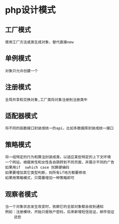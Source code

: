# php设计模式
## 工厂模式 
    使用工厂方法或类生成对象，替代直接new
## 单例模式 
    对象只允许创建一个
## 注册模式
    全局共享和交换对象,工厂类将对象注册到注册类中
## 适配器模式
    将不同的函数接口封装成统一的api，比如多数据库封装成统一接口
## 策略模式
    将一组特定的行为和算法封装成类，以适应某些特定的上下文环境
    一个网站，根据男性和女性各自跳转到不同页面，并展示不同的广告
    如果用if  swhich case 则算硬编码
    如果要增加其它类型判断，则所有if地方都要修改
    如果用策略模式，只需要增加一种策略即可
## 观察者模式
    当一个对象状态发生改变时，依赖它的全部对象都会收到通知
    例如：注册模块，开始只是账户密码，后来新增短信验证，邮件验证
        这些
